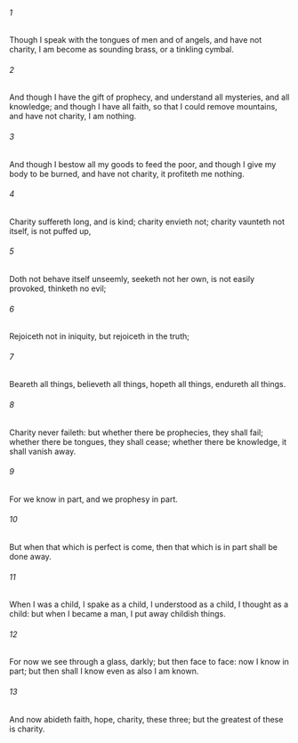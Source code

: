 ###### 1
Though I speak with the tongues of men and of angels, and have not charity, I am become as sounding brass, or a tinkling cymbal.

###### 2
And though I have the gift of prophecy, and understand all mysteries, and all knowledge; and though I have all faith, so that I could remove mountains, and have not charity, I am nothing.

###### 3
And though I bestow all my goods to feed the poor, and though I give my body to be burned, and have not charity, it profiteth me nothing.

###### 4
Charity suffereth long, and is kind; charity envieth not; charity vaunteth not itself, is not puffed up,

###### 5
Doth not behave itself unseemly, seeketh not her own, is not easily provoked, thinketh no evil;

###### 6
Rejoiceth not in iniquity, but rejoiceth in the truth;

###### 7
Beareth all things, believeth all things, hopeth all things, endureth all things.

###### 8
Charity never faileth: but whether there be prophecies, they shall fail; whether there be tongues, they shall cease; whether there be knowledge, it shall vanish away.

###### 9
For we know in part, and we prophesy in part.

###### 10
But when that which is perfect is come, then that which is in part shall be done away.

###### 11
When I was a child, I spake as a child, I understood as a child, I thought as a child: but when I became a man, I put away childish things.

###### 12
For now we see through a glass, darkly; but then face to face: now I know in part; but then shall I know even as also I am known.

###### 13
And now abideth faith, hope, charity, these three; but the greatest of these is charity.

